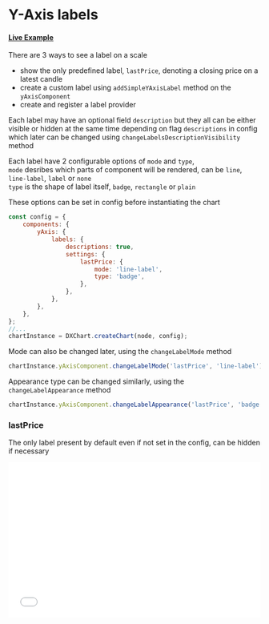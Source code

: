 # Y-Axis labels

#### <!--CSB_LINK-->[Live Example](https://codesandbox.io/s/nh4wx4)<!--/CSB_LINK-->

There are 3 ways to see a label on a scale

-   show the only predefined label, `lastPrice`, denoting a closing price on a latest candle
-   create a custom label using `addSimpleYAxisLabel` method on the `yAxisComponent`
-   create and register a label provider

Each label may have an optional field `description` but they all can be either visible or hidden at the same time depending on flag `descriptions` in config
which later can be changed using `changeLabelsDescriptionVisibility` method

Each label have 2 configurable options of `mode` and `type`,  
`mode` desribes which parts of component will be rendered, can be `line`, `line-label`, `label` or `none`  
`type` is the shape of label itself, `badge`, `rectangle` or `plain`

These options can be set in config before instantiating the chart

```js
const config = {
	components: {
		yAxis: {
			labels: {
				descriptions: true,
				settings: {
					lastPrice: {
						mode: 'line-label',
						type: 'badge',
					},
				},
			},
		},
	},
};
//...
chartInstance = DXChart.createChart(node, config);
```

Mode can also be changed later, using the `changeLabelMode` method

```js
chartInstance.yAxisComponent.changeLabelMode('lastPrice', 'line-label');
```

Appearance type can be changed similarly, using the `changeLabelAppearance` method

```js
chartInstance.yAxisComponent.changeLabelAppearance('lastPrice', 'badge');
```

### lastPrice

The only label present by default even if not set in the config, can be hidden if necessary

<iframe src="./index.html" style="width:100%; border:none; height: 310px" title="DXCharts Lite Last Price"></iframe>
